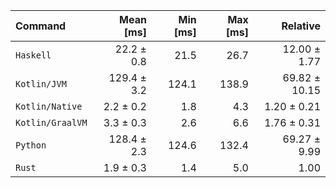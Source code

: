 | Command | Mean [ms] | Min [ms] | Max [ms] | Relative |
|:---|---:|---:|---:|---:|
| `Haskell` | 22.2 ± 0.8 | 21.5 | 26.7 | 12.00 ± 1.77 |
| `Kotlin/JVM` | 129.4 ± 3.2 | 124.1 | 138.9 | 69.82 ± 10.15 |
| `Kotlin/Native` | 2.2 ± 0.2 | 1.8 | 4.3 | 1.20 ± 0.21 |
| `Kotlin/GraalVM` | 3.3 ± 0.3 | 2.6 | 6.6 | 1.76 ± 0.31 |
| `Python` | 128.4 ± 2.3 | 124.6 | 132.4 | 69.27 ± 9.99 |
| `Rust` | 1.9 ± 0.3 | 1.4 | 5.0 | 1.00 |
